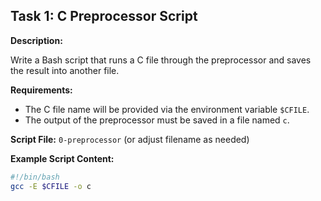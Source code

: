 ## Task 1: C Preprocessor Script

**Description:**

Write a Bash script that runs a C file through the preprocessor and saves the result into another file.

**Requirements:**

*   The C file name will be provided via the environment variable `$CFILE`.
*   The output of the preprocessor must be saved in a file named `c`.

**Script File:** `0-preprocessor` (or adjust filename as needed)

**Example Script Content:**

```bash
#!/bin/bash
gcc -E $CFILE -o c

